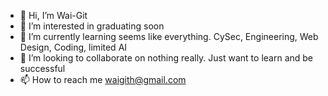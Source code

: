 - 👋 Hi, I’m Wai-Git
- 👀 I’m interested in graduating soon
- 🌱 I’m currently learning seems like everything. CySec, Engineering, Web Design, Coding, limited AI
- 💞️ I’m looking to collaborate on nothing really. Just want to learn and be successful
- 📫 How to reach me waigith@gmail.com

<!---
WGitH24/WGitH24 is a ✨ special ✨ repository because its `README.md` (this file) appears on your GitHub profile.
You can click the Preview link to take a look at your changes.
--->
